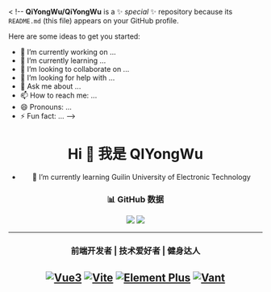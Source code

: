 <
!--
**QiYongWu/QiYongWu** is a ✨ _special_ ✨ repository because its `README.md` (this file) appears on your GitHub profile.

Here are some ideas to get you started:

- 🔭 I’m currently working on ...
- 🌱 I’m currently learning ...
- 👯 I’m looking to collaborate on ...
- 🤔 I’m looking for help with ...
- 💬 Ask me about ...
- 📫 How to reach me: ...
- 😄 Pronouns: ...
- ⚡ Fun fact: ...
-->

<div align="center">
  
# Hi 👋 我是 **QIYongWu**
- 🌱 I’m currently learning Guilin University of Electronic Technology


### 📊 GitHub 数据
![](https://github-readme-stats.vercel.app/api?username=QiYongWu&show_icons=true&theme=radical)
![](https://github-readme-stats.vercel.app/api/top-langs/?username=QiYongWu&layout=compact)

---

### 前端开发者 | 技术爱好者 | 健身达人

[![Vue3](https://img.shields.io/badge/-Vue3-4FC08D?style=flat&logo=Vue.js&logoColor=white)](https://vuejs.org/)
[![Vite](https://img.shields.io/badge/-Vite-646CFF?style=flat&logo=Vite&logoColor=white)](https://vitejs.dev/)
[![Element Plus](https://img.shields.io/badge/-Element%20Plus-409EFF?style=flat&logo=Element&logoColor=white)](https://element-plus.org/)
[![Vant](https://img.shields.io/badge/-Vant-1989fa?style=flat&logo=Vue.js&logoColor=white)](https://vant-ui.github.io/)
---
</div>
